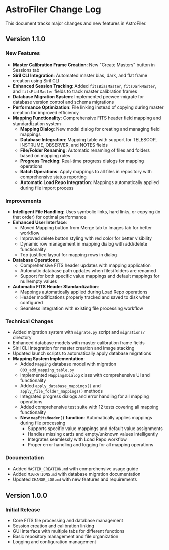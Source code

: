 # AstroFiler Change Log

This document tracks major changes and new features in AstroFiler.

## Version 1.1.0

### New Features
- **Master Calibration Frame Creation**: New "Create Masters" button in Sessions tab
- **Siril CLI Integration**: Automated master bias, dark, and flat frame creation using Siril CLI
- **Enhanced Session Tracking**: Added `fitsBiasMaster`, `fitsDarkMaster`, and `fitsFlatMaster` fields to track master calibration frames
- **Database Migration System**: Implemented peewee-migrate for database version control and schema migrations
- **Performance Optimization**: File linking instead of copying during master creation for improved efficiency
- **Mapping Functionality**: Comprehensive FITS header field mapping and standardization system
  - **Mapping Dialog**: New modal dialog for creating and managing field mappings
  - **Database Integration**: Mapping table with support for TELESCOP, INSTRUME, OBSERVER, and NOTES fields
  - **File/Folder Renaming**: Automatic renaming of files and folders based on mapping rules
  - **Progress Tracking**: Real-time progress dialogs for mapping operations
  - **Batch Operations**: Apply mappings to all files in repository with comprehensive status reporting
  - **Automatic Load Repo Integration**: Mappings automatically applied during file import process

### Improvements
- **Intelligent File Handling**: Uses symbolic links, hard links, or copying (in that order) for optimal performance
- **Enhanced User Interface**: 
  - Moved Mapping button from Merge tab to Images tab for better workflow
  - Improved delete button styling with red color for better visibility
  - Dynamic row management in mapping dialog with add/delete functionality
  - Top-justified layout for mapping rows in dialog
- **Database Operations**: 
  - Comprehensive FITS header updates with mapping application
  - Automatic database path updates when files/folders are renamed
  - Support for both specific value mappings and default mappings for null/empty values
- **Automatic FITS Header Standardization**: 
  - Mappings automatically applied during Load Repo operations
  - Header modifications properly tracked and saved to disk when configured
  - Seamless integration with existing file processing workflow

### Technical Changes
- Added migration system with `migrate.py` script and `migrations/` directory
- Enhanced database models with master calibration frame fields
- Siril CLI integration for master creation and image stacking
- Updated launch scripts to automatically apply database migrations
- **Mapping System Implementation**:
  - Added `Mapping` database model with migration `003_add_mapping_table.py`
  - Implemented `MappingsDialog` class with comprehensive UI and functionality
  - Added `apply_database_mappings()` and `apply_file_folder_mappings()` methods
  - Integrated progress dialogs and error handling for all mapping operations
  - Added comprehensive test suite with 12 tests covering all mapping functionality
  - **New `mapFitsHeader()` function**: Automatically applies mappings during file processing
    - Supports specific value mappings and default value assignments
    - Handles missing cards and empty/unknown values intelligently
    - Integrates seamlessly with Load Repo workflow
    - Proper error handling and logging for all mapping operations

### Documentation
- Added `MASTER_CREATION.md` with comprehensive usage guide
- Added `MIGRATIONS.md` with database migration documentation
- Updated `CHANGE_LOG.md` with new features and requirements

## Version 1.0.0

### Initial Release
- Core FITS file processing and database management
- Session creation and calibration linking
- GUI interface with multiple tabs for different functions
- Basic repository management and file organization
- Logging and configuration management
